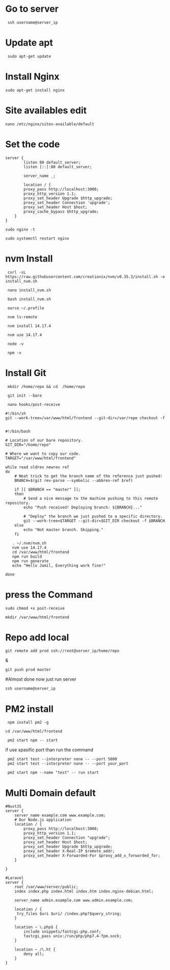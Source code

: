 # Go to server
```
 ssh username@server_ip 
```

# Update apt
```
 sudo apt-get update 
```

# Install Nginx
``` 
sudo apt-get install nginx 
``` 

# Site  availables edit
``` 
nano /etc/nginx/sites-available/default 
``` 

# Set the code

```
server {
        listen 80 default_server;
        listen [::]:80 default_server;

        server_name _;

        location / {
        proxy_pass http://localhost:3000;
        proxy_http_version 1.1;
        proxy_set_header Upgrade $http_upgrade;
        proxy_set_header Connection 'upgrade';
        proxy_set_header Host $host;
        proxy_cache_bypass $http_upgrade;
    }
}
```

``` 
sudo nginx -t
 ```

``` 
sudo systemctl restart nginx
 ```

# nvm Install

```
 curl -sL https://raw.githubusercontent.com/creationix/nvm/v0.35.3/install.sh -o install_nvm.sh 
 ```


```
 nano install_nvm.sh 
 ```

```
 bash install_nvm.sh 
 ```

```
 ource ~/.profile 
 ```

```
 nvm ls-remote 
 ```

```
 nvm install 14.17.4 
 ```

```
 nvm use 14.17.4 
 ```

```
 node -v  
 ```

```
 npm -v  
 ```

# Install Git

```
 mkdir /home/repo && cd  /home/repo 
 ```
```
 git init --bare 
 ```
```
 nano hooks/post-receive 
 ```

```
#!/bin/sh
git --work-tree=/var/www/html/frontend --git-dir=/var/repo checkout -f
```

```

#!/bin/bash

# Location of our bare repository.
GIT_DIR="/home/repo"

# Where we want to copy our code.
TARGET="/var/www/html/frontend"

while read oldrev newrev ref
do
    # Neat trick to get the branch name of the reference just pushed:
    BRANCH=$(git rev-parse --symbolic --abbrev-ref $ref)

    if [[ $BRANCH == "master" ]];
    then
        # Send a nice message to the machine pushing to this remote repository.
        echo "Push received! Deploying branch: ${BRANCH}..."

        # "Deploy" the branch we just pushed to a specific directory.
        git --work-tree=$TARGET --git-dir=$GIT_DIR checkout -f $BRANCH
    else
        echo "Not master branch. Skipping."
    fi

   . ~/.nvm/nvm.sh
   nvm use 14.17.4
   cd /var/www/html/frontend
   npm run build
   npm run generate
   echo "Hello Jamil, Everything work fine!"

done

````


# press the Command

``` sudo chmod +x post-receive ```

``` mkdir /var/www/html/frontend ```

# Repo add local

```  
git remote add prod ssh://root@server_ip/home/repo
```
&
```  
git push prod master
```


#Almost done now just run server
```
ssh username@server_ip
```

# PM2 install

```
 npm install pm2 -g 
 ```
 
```
cd /var/www/html/frontend
```

```
 pm2 start npm -- start 
 ```
if use spasific port than run the command
```
 pm2 start test --interpreter none -- --port 5000
 pm2 start test --interpreter none -- --port your_port 
 ```
```
 pm2 start npm --name "test" -- run start 
 ```



# Multi Domain default

```
#NuxtJS
server {
    server_name example.com www.example.com;
    # Our Node.js application
    location / {
        proxy_pass http://localhost:3000;
        proxy_http_version 1.1;
        proxy_set_header Connection "upgrade";
        proxy_set_header Host $host;
        proxy_set_header Upgrade $http_upgrade;
        proxy_set_header X-Real-IP $remote_addr;
        proxy_set_header X-Forwarded-For $proxy_add_x_forwarded_for;
    }

}

#Laravel
server {
    root /var/www/server/public;
    index index.php index.html index.htm index.nginx-debian.html;

    server_name admin.example.com www.admin.example.com;

    location / {
     try_files $uri $uri/ /index.php?$query_string;
    }

    location ~ \.php$ {
        include snippets/fastcgi-php.conf;
        fastcgi_pass unix:/run/php/php7.4-fpm.sock;
    }

    location ~ /\.ht {
        deny all;
    }
}

```
